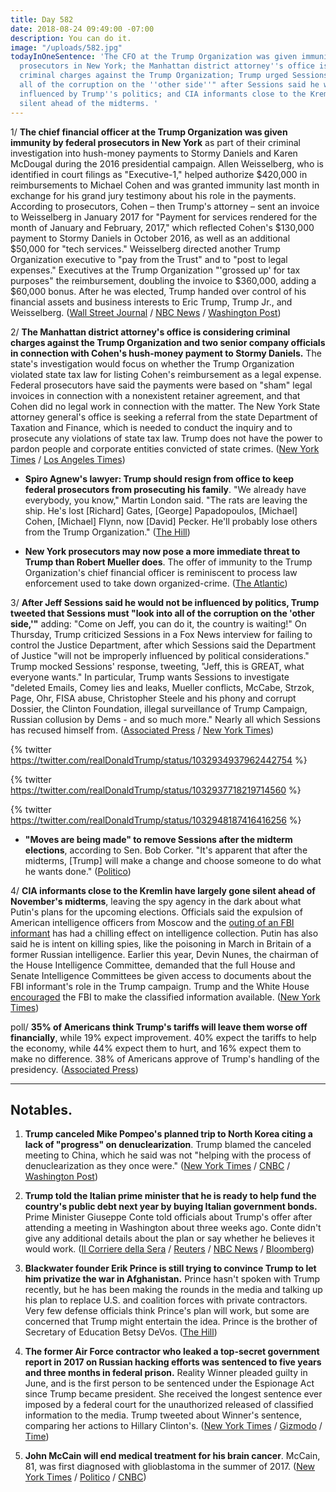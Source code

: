 ```yaml
---
title: Day 582
date: 2018-08-24 09:49:00 -07:00
description: You can do it.
image: "/uploads/582.jpg"
todayInOneSentence: 'The CFO at the Trump Organization was given immunity by federal
  prosecutors in New York; the Manhattan district attorney''s office is considering
  criminal charges against the Trump Organization; Trump urged Sessions to "look into
  all of the corruption on the ''other side''" after Sessions said he would not be
  influenced by Trump''s politics; and CIA informants close to the Kremlin have gone
  silent ahead of the midterms. '
---
```


1/ **The chief financial officer at the Trump Organization was given immunity by federal prosecutors in New York** as part of their criminal investigation into hush-money payments to Stormy Daniels and Karen McDougal during the 2016 presidential campaign. Allen Weisselberg, who is identified in court filings as "Executive-1," helped authorize $420,000 in reimbursements to Michael Cohen and was granted immunity last month in exchange for his grand jury testimony about his role in the payments. According to prosecutors, Cohen – then Trump's attorney – sent an invoice to Weisselberg in January 2017 for "Payment for services rendered for the month of January and February, 2017," which reflected Cohen's $130,000 payment to Stormy Daniels in October 2016, as well as an additional $50,000 for "tech services." Weisselberg directed another Trump Organization executive to "pay from the Trust" and to "post to legal expenses." Executives at the Trump Organization "'grossed up' for tax purposes" the reimbursement, doubling the invoice to $360,000, adding a $60,000 bonus. After he was elected, Trump handed over control of his financial assets and business interests to Eric Trump, Trump Jr., and Weisselberg. ([Wall Street Journal](https://www.wsj.com/articles/allen-weisselberg-longtime-trump-organization-cfo-is-granted-immunity-by-federal-prosecutors-in-michael-cohen-investigation-1535121992) / [NBC News](https://www.nbcnews.com/news/crime-courts/trump-org-cfo-allen-weisselberg-given-immunity-prosecutors-testify-n903566) / [Washington Post](https://www.washingtonpost.com/politics/trump-organization-executive-allen-weisselberg-who-allegedly-helped-arrange-hush-money-reimbursement-to-cohen-granted-immunity/2018/08/24/404ebdf2-a7b1-11e8-97ce-cc9042272f07_story.html))

2/ **The Manhattan district attorney's office is considering criminal charges against the Trump Organization and two senior company officials in connection with Cohen's hush-money payment to Stormy Daniels.** The state's investigation would focus on whether the Trump Organization violated state tax law for listing Cohen's reimbursement as a legal expense. Federal prosecutors have said the payments were based on "sham" legal invoices in connection with a nonexistent retainer agreement, and that Cohen did no legal work in connection with the matter. The New York State attorney general's office is seeking a referral from the state Department of Taxation and Finance, which is needed to conduct the inquiry and to prosecute any violations of state tax law. Trump does not have the power to pardon people and corporate entities convicted of state crimes. ([New York Times](https://www.nytimes.com/2018/08/23/nyregion/trump-organization-criminal-charges-vance.html) / [Los Angeles Times](http://www.latimes.com/politics/la-na-pol-trump-cohen-business-20180823-story.html))

* **Spiro Agnew's lawyer: Trump should resign from office to keep federal prosecutors from prosecuting his family**. "We already have everybody, you know," Martin London said. "The rats are leaving the ship. He's lost \[Richard\] Gates, \[George\] Papadopoulos, \[Michael\] Cohen, \[Michael\] Flynn, now \[David\] Pecker. He'll probably lose others from the Trump Organization." ([The Hill](http://thehill.com/blogs/blog-briefing-room/news/403432-spiro-agnew-lawyer-trump-should-resign-to-keep-mueller-from))

* **New York prosecutors may now pose a more immediate threat to Trump than Robert Mueller does**. The offer of immunity to the Trump Organization's chief financial officer is reminiscent to process law enforcement used to take down organized-crime. ([The Atlantic](https://www.theatlantic.com/politics/archive/2018/08/new-york-prosecutors-allen-weisselberg-trump/568516/))

3/ **After Jeff Sessions said he would not be influenced by politics, Trump tweeted that Sessions must "look into all of the corruption on the 'other side,'"** adding: "Come on Jeff, you can do it, the country is waiting!" On Thursday, Trump criticized Sessions in a Fox News interview for failing to control the Justice Department, after which Sessions said the Department of Justice "will not be improperly influenced by political considerations." Trump mocked Sessions' response, tweeting, "Jeff, this is GREAT, what everyone wants." In particular, Trump wants Sessions to investigate "deleted Emails, Comey lies and leaks, Mueller conflicts, McCabe, Strzok, Page, Ohr, FISA abuse, Christopher Steele and his phony and corrupt Dossier, the Clinton Foundation, illegal surveillance of Trump Campaign, Russian collusion by Dems - and so much more." Nearly all which Sessions has recused himself from.  ([Associated Press](https://apnews.com/ce61480b906b432e9b5f7004263f78c0/Trump-escalates-feud-with-Sessions) / [New York Times](https://www.nytimes.com/2018/08/23/us/politics/trump-flipping-cohen-manafort.html))

{% twitter https://twitter.com/realDonaldTrump/status/1032934937962442754 %}

{% twitter https://twitter.com/realDonaldTrump/status/1032937718219714560 %}

{% twitter https://twitter.com/realDonaldTrump/status/1032948187416416256 %}

* **"Moves are being made" to remove Sessions after the midterm elections**, according to Sen. Bob Corker. "It's apparent that after the midterms, \[Trump\] will make a change and choose someone to do what he wants done." ([Politico](https://www.politico.com/story/2018/08/23/jeff-sessions-senate-support-republican-leaders-trump-794870))

4/ **CIA informants close to the Kremlin have largely gone silent ahead of November's midterms**, leaving the spy agency in the dark about what Putin's plans for the upcoming elections. Officials said the expulsion of American intelligence officers from Moscow and the [outing of an FBI informant](https://whatthefuckjusthappenedtoday.com/2018/05/17/day-483/#1-trump-marked-robert-muellers-one-y) has had a chilling effect on intelligence collection. Putin has also said he is intent on killing spies, like the poisoning in March in Britain of a former Russian intelligence. Earlier this year, Devin Nunes, the chairman of the House Intelligence Committee, demanded that the full House and Senate Intelligence Committees be given access to documents about the FBI informant's role in the Trump campaign. Trump and the White House [encouraged](https://whatthefuckjusthappenedtoday.com/2018/07/13/day-540/#4-the-white-house-ordered-the-fbi-to) the FBI to make the classified information available. ([New York Times](https://www.nytimes.com/2018/08/24/us/politics/cia-russia-midterm-elections.html))

poll/ **35% of Americans think Trump's tariffs will leave them worse off financially**, while 19% expect improvement. 40% expect the tariffs to help the economy, while 44% expect them to hurt, and 16% expect them to make no difference. 38% of Americans approve of Trump's handling of the presidency. ([Associated Press](https://apnews.com/f9cc2156eef0458da7347d9608deef95/AP-NORC-Poll:-Americans-harbor-doubts-about-Trump's-tariffs))

---

## Notables.

1. **Trump canceled Mike Pompeo's planned trip to North Korea citing a lack of "progress" on denuclearization**. Trump blamed the canceled meeting to China, which he said was not "helping with the process of denuclearization as they once were." ([New York Times](https://www.nytimes.com/2018/08/24/us/politics/pompeo-north-korea-trip.html) / [CNBC](https://www.cnbc.com/2018/08/24/trump-cancels-pompeo-trip-to-north-korea-cites-lack-of-sufficient-progress-on-denuclearization.html) / [Washington Post](https://www.washingtonpost.com/world/national-security/trump-calls-off-pompeos-north-korea-visit-citing-a-lack-of-progress-on-denuclearization/2018/08/24/5349733a-8915-45ee-b075-ae840d9d272b_story.html))

2. **Trump told the Italian prime minister that he is ready to help fund the country's public debt next year by buying Italian government bonds.** Prime Minister Giuseppe Conte told officials about Trump's offer after attending a meeting in Washington about three weeks ago. Conte didn't give any additional details about the plan or say whether he believes it would work. ([Il Corriere della Sera](https://www.corriere.it/economia/18_agosto_23/offerta-trump-giuseppe-conte-sul-debito-avrete-nostro-aiuto-8efb3fac-a716-11e8-9969-1b4199c31e82.shtml) / [Reuters](https://www.reuters.com/article/us-italy-us-debt/trump-offered-italy-help-to-fund-public-debt-next-year-newspaper-idUSKCN1L90KC) / [NBC News](https://www.cnbc.com/2018/08/24/trump-has-reportedly-offered-us-funds-to-buy-italian-debt.html) / [Bloomberg](https://www.bloomberg.com/news/articles/2018-08-24/trump-said-to-offer-italy-help-by-buying-bonds-corriere-reports))

3. **Blackwater founder Erik Prince is still trying to convince Trump to let him privatize the war in Afghanistan.** Prince hasn't spoken with Trump recently, but he has been making the rounds in the media and talking up his plan to replace U.S. and coalition forces with private contractors. Very few defense officials think Prince's plan will work, but some are concerned that Trump might entertain the idea. Prince is the brother of Secretary of Education Betsy DeVos. ([The Hill](http://thehill.com/policy/defense/403146-faced-with-opposition-erik-prince-shops-his-plan-for-afghanistan))

4. **The former Air Force contractor who leaked a top-secret government report in 2017 on Russian hacking efforts was sentenced to five years and three months in federal prison.** Reality Winner pleaded guilty in June, and is the first person to be sentenced under the Espionage Act since Trump became president. She received the longest sentence ever imposed by a federal court for the unauthorized released of classified information to the media. Trump tweeted about Winner's sentence, comparing her actions to Hillary Clinton's. ([New York Times](https://www.nytimes.com/2018/08/23/us/reality-winner-nsa-sentence.html) / [Gizmodo](https://gizmodo.com/president-trump-weighs-in-on-reality-winner-sentencing-1828572960) / [Time](http://time.com/5377202/donald-trump-reality-winner-sentence-unfair/))

5. **John McCain will end medical treatment for his brain cancer**. McCain, 81, was first diagnosed with glioblastoma in the summer of 2017. ([New York Times](https://www.nytimes.com/2018/08/24/us/politics/john-mccain-brain-cancer.html) / [Politico](https://www.politico.com/story/2018/08/24/mccain-to-discontinue-medical-treatment-795472) / [CNBC](https://www.cnbc.com/2018/08/24/senator-mccain-has-chosen-to-discontinue-medical-treatment-family-statement.html))